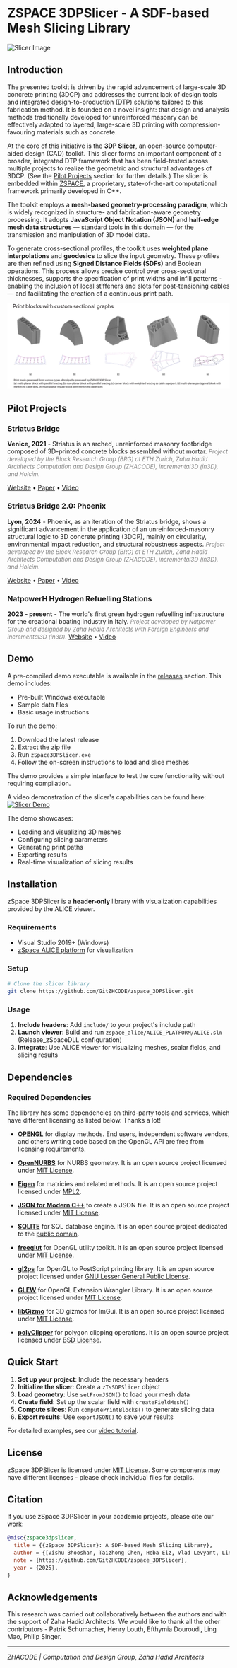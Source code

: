 # ZSPACE 3DPSlicer - A SDF-based Mesh Slicing Library

![Slicer Image](documentation/Assets/zSpace3DPSlicer.jpg)

## Introduction

The presented toolkit is driven by the rapid advancement of large-scale 3D concrete printing (3DCP) and addresses the current lack of design tools and integrated design-to-production (DTP) solutions tailored to this fabrication method. It is founded on a novel insight: that design and analysis methods traditionally developed for unreinforced masonry can be effectively adapted to layered, large-scale 3D printing with compression-favouring materials such as concrete. 

At the core of this initiative is the **3DP Slicer**, an open-source computer-aided design (CAD) toolkit. This slicer forms an important component of a broader, integrated DTP framework that has been field-tested across multiple projects to realize the geometric and structural advantages of 3DCP. (See the [Pilot Projects](#pilot-projects) section for further details.) The slicer is embedded within [ZSPACE](documentation/zSpace.md), a proprietary, state-of-the-art computational framework primarily developed in C++. 

The toolkit employs a **mesh-based geometry-processing paradigm**, which is widely recognized in structure- and fabrication-aware geometry processing. It adopts **JavaScript Object Notation (JSON)** and **half-edge mesh data structures** — standard tools in this domain — for the transmission and manipulation of 3D model data. 

To generate cross-sectional profiles, the toolkit uses **weighted plane interpolations** and **geodesics** to slice the input geometry. These profiles are then refined using **Signed Distance Fields (SDFs)** and Boolean operations. This process allows precise control over cross-sectional thicknesses, supports the specification of print widths and infill patterns - enabling the inclusion of local stiffeners and slots for post-tensioning cables— and facilitating the creation of a continuous print path. 

![BlockTypes](documentation/Assets/zTsSDFSlicer/zSpace3DPSlicer_PrintBlocks.jpg)

## Pilot Projects


### Striatus Bridge
**Venice, 2021** - Striatus is an arched, unreinforced masonry footbridge composed of 3D-printed concrete blocks assembled without mortar.
<font color="grey" size="2"><i>Project developed by the Block Research Group (BRG) at ETH Zurich, Zaha Hadid Architects Computation and Design Group (ZHACODE), incremental3D (in3D), and Holcim.</i></font>

[Website](https://www.zaha-hadid.com/design/striatus/) • [Paper](https://www.sciencedirect.com/science/article/pii/S0141029623009495) • [Video](https://www.youtube.com/watch?v=kq2WJ8N5D0o&t=103s)

### Striatus Bridge 2.0: Phoenix
**Lyon, 2024** - Phoenix, as an iteration of the Striatus bridge, shows a significant advancement in the application of an unreinforced-masonry structural logic to 3D concrete printing (3DCP), mainly on circularity, environmental impact reduction, and structural robustness aspects. 
<font color="grey" size="2"><i>Project developed by the Block Research Group (BRG) at ETH Zurich, Zaha Hadid Architects Computation and Design Group (ZHACODE), incremental3D (in3D), and Holcim.</i></font>

[Website](https://www.zaha-hadid.com/2024/01/05/phoenix-the-new-3d-printed-concrete-bridge/) • [Paper](https://www.researchgate.net/profile/Alessandro-Dellendice/publication/379595580_STRIATUS_20_PHOENIX_-_IMPROVING_CIRCULARITY_OF_3D-CONCRETE-PRINTED_UNREINFORCED_MASONRY_STRUCTURES/links/6614ecc643f8df018de76b34/STRIATUS-20-PHOENIX-IMPROVING-CIRCULARITY-OF-3D-CONCRETE-PRINTED-UNREINFORCED-MASONRY-STRUCTURES.pdf?origin=scientificContributions) • [Video](https://www.youtube.com/watch?v=Kvrg0pVGOhs)

### NatpowerH Hydrogen Refuelling Stations
**2023 - present** - The world's first green hydrogen refuelling infrastructure for the creational boating industry in Italy. 
<font color="grey" size="2"><i>Project developed by Natpower Group and designed by Zaha Hadid Architects with Foreign Engineers and incremental3D (in3D).</i></font>
[Website](https://www.zaha-hadid.com/architecture/natpower-h-hydrogen-refuelling-stations/) • [Video](https://www.youtube.com/watch?v=cMIW7WFBSBs)

## Demo
A pre-compiled demo executable is available in the [releases](https://github.com/GitZHCODE/zspace_3DPSlicer/releases) section. This demo includes:

- Pre-built Windows executable
- Sample data files
- Basic usage instructions

To run the demo:
1. Download the latest release
2. Extract the zip file
3. Run `zSpace3DPSlicer.exe`
4. Follow the on-screen instructions to load and slice meshes

The demo provides a simple interface to test the core functionality without requiring compilation.

A video demonstration of the slicer's capabilities can be found here:
[![Slicer Demo](https://img.youtube.com/vi/54DTETqvvwc/0.jpg)](https://www.youtube.com/watch?v=54DTETqvvwc)

The demo showcases:
- Loading and visualizing 3D meshes
- Configuring slicing parameters
- Generating print paths
- Exporting results
- Real-time visualization of slicing results


## Installation
zSpace 3DPSlicer is a **header-only** library with visualization capabilities provided by the ALICE viewer.

### Requirements
* Visual Studio 2019+ (Windows)
* [zSpace ALICE platform](https://github.com/GitZHCODE/zspace_alice) for visualization

### Setup
```bash
# Clone the slicer library
git clone https://github.com/GitZHCODE/zspace_3DPSlicer.git
```

### Usage
1. **Include headers**: Add `include/` to your project's include path
2. **Launch viewer**: Build and run `zspace_alice/ALICE_PLATFORM/ALICE.sln` (Release_zSpaceDLL configuration)
3. **Integrate**: Use ALICE viewer for visualizing meshes, scalar fields, and slicing results

## Dependencies

### Required Dependencies

The library has some dependencies on third-party tools and services, which have different licensing as listed below.
Thanks a lot!

- [**OPENGL**](https://www.opengl.org/about/) for display methods. End users, independent software vendors, and others writing code based on the OpenGL API are free from licensing requirements.

- [**OpenNURBS**](https://github.com/mcneel/opennurbs) for NURBS geometry. It is an open source project licensed under [MIT License](https://opensource.org/licenses/MIT).

- [**Eigen**](https://github.com/eigenteam/eigen-git-mirror) for matricies and related methods. It is an open source project licensed under [MPL2](https://www.mozilla.org/MPL/2.0/).

- [**JSON for Modern C++**](https://github.com/nlohmann/json) to create a JSON file. It is an open source project licensed under [MIT License](https://opensource.org/licenses/MIT).

- [**SQLITE**](https://www.sqlite.org/index.html) for SQL database engine. It is an open source project dedicated to the [public domain](https://en.wikipedia.org/wiki/Public_domain).

- [**freeglut**](https://www.transmissionzero.co.uk/software/freeglut-devel/) for OpenGL utility toolkit. It is an open source project licensed under [MIT License](https://opensource.org/licenses/MIT).

- [**gl2ps**](https://geuz.org/gl2ps/) for OpenGL to PostScript printing library. It is an open source project licensed under [GNU Lesser General Public License](https://www.gnu.org/licenses/lgpl-3.0.html).

- [**GLEW**](https://github.com/nigels-com/glew) for OpenGL Extension Wrangler Library. It is an open source project licensed under [MIT License](https://opensource.org/licenses/MIT).

- [**libGizmo**](https://github.com/CedricGuillemet/ImGuizmo) for 3D gizmos for ImGui. It is an open source project licensed under [MIT License](https://opensource.org/licenses/MIT).

- [**polyClipper**](https://github.com/LLNL/PolyClipper) for polygon clipping operations. It is an open source project licensed under [BSD License](https://github.com/LLNL/PolyClipper/blob/master/LICENSE).


## Quick Start
1. **Set up your project**: Include the necessary headers
2. **Initialize the slicer**: Create a `zTsSDFSlicer` object
3. **Load geometry**: Use `setFromJSON()` to load your mesh data
4. **Create field**: Set up the scalar field with `createFieldMesh()`
5. **Compute slices**: Run `computePrintBlocks()` to generate slicing data
6. **Export results**: Use `exportJSON()` to save your results

For detailed examples, see our [video tutorial](documentation/zTsSDFSlicer.md).

## License

zSpace 3DPSlicer is licensed under [MIT License](https://opensource.org/licenses/MIT). Some components may have different licenses - please check individual files for details.

## Citation

If you use zSpace 3DPSlicer in your academic projects, please cite our work:

```bibtex
@misc{zspace3dpslicer,
  title = {{zSpace 3DPSlicer}: A SDF-based Mesh Slicing Library},
  author = {[Vishu Bhooshan, Taizhong Chen, Heba Eiz, Vlad Levyant, Lin Wo, Shajay Bhooshan and others]},
  note = {https://github.com/GitZHCODE/zspace_3DPSlicer},
  year = {2025},
}
```

## Acknowledgements

This research was carried out collaboratively between the authors and with the support of Zaha Hadid Architects. We would like to thank all the other contributors - Patrik Schumacher, Henry Louth, Efthymia Douroudi, Ling Mao, Philip Singer.

---

*ZHACODE | Computation and Design Group, Zaha Hadid Architects*
